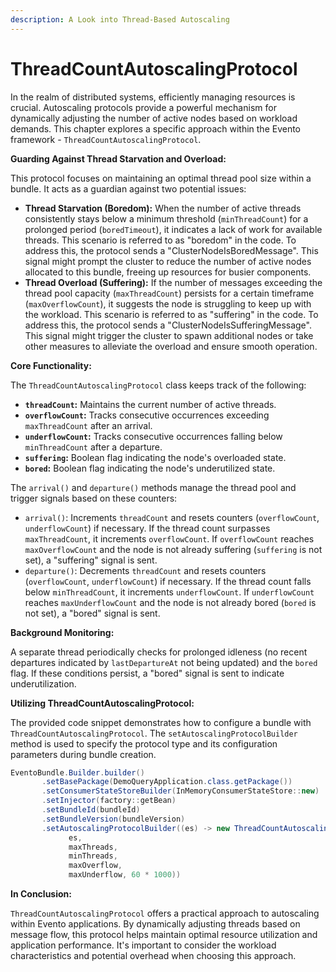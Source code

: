 ```yaml
---
description: A Look into Thread-Based Autoscaling
---
```


# ThreadCountAutoscalingProtocol

In the realm of distributed systems, efficiently managing resources is crucial. Autoscaling protocols provide a powerful mechanism for dynamically adjusting the number of active nodes based on workload demands. This chapter explores a specific approach within the Evento framework - `ThreadCountAutoscalingProtocol`.

**Guarding Against Thread Starvation and Overload:**

This protocol focuses on maintaining an optimal thread pool size within a bundle. It acts as a guardian against two potential issues:

* **Thread Starvation (Boredom):** When the number of active threads consistently stays below a minimum threshold (`minThreadCount`) for a prolonged period (`boredTimeout`), it indicates a lack of work for available threads. This scenario is referred to as "boredom" in the code. To address this, the protocol sends a "ClusterNodeIsBoredMessage". This signal might prompt the cluster to reduce the number of active nodes allocated to this bundle, freeing up resources for busier components.
* **Thread Overload (Suffering):** If the number of messages exceeding the thread pool capacity (`maxThreadCount`) persists for a certain timeframe (`maxOverflowCount`), it suggests the node is struggling to keep up with the workload. This scenario is referred to as "suffering" in the code. To address this, the protocol sends a "ClusterNodeIsSufferingMessage". This signal might trigger the cluster to spawn additional nodes or take other measures to alleviate the overload and ensure smooth operation.

**Core Functionality:**

The `ThreadCountAutoscalingProtocol` class keeps track of the following:

* **`threadCount`:** Maintains the current number of active threads.
* **`overflowCount`:** Tracks consecutive occurrences exceeding `maxThreadCount` after an arrival.
* **`underflowCount`:** Tracks consecutive occurrences falling below `minThreadCount` after a departure.
* **`suffering`:** Boolean flag indicating the node's overloaded state.
* **`bored`:** Boolean flag indicating the node's underutilized state.

The `arrival()` and `departure()` methods manage the thread pool and trigger signals based on these counters:

* `arrival()`: Increments `threadCount` and resets counters (`overflowCount`, `underflowCount`) if necessary. If the thread count surpasses `maxThreadCount`, it increments `overflowCount`. If `overflowCount` reaches `maxOverflowCount` and the node is not already suffering (`suffering` is not set), a "suffering" signal is sent.
* `departure()`: Decrements `threadCount` and resets counters (`overflowCount`, `underflowCount`) if necessary. If the thread count falls below `minThreadCount`, it increments `underflowCount`. If `underflowCount` reaches `maxUnderflowCount` and the node is not already bored (`bored` is not set), a "bored" signal is sent.

**Background Monitoring:**

A separate thread periodically checks for prolonged idleness (no recent departures indicated by `lastDepartureAt` not being updated) and the `bored` flag. If these conditions persist, a "bored" signal is sent to indicate underutilization.

**Utilizing ThreadCountAutoscalingProtocol:**

The provided code snippet demonstrates how to configure a bundle with `ThreadCountAutoscalingProtocol`. The `setAutoscalingProtocolBuilder` method is used to specify the protocol type and its configuration parameters during bundle creation.

```java
EventoBundle.Builder.builder()
       .setBasePackage(DemoQueryApplication.class.getPackage())
       .setConsumerStateStoreBuilder(InMemoryConsumerStateStore::new)
       .setInjector(factory::getBean)
       .setBundleId(bundleId)
       .setBundleVersion(bundleVersion)
       .setAutoscalingProtocolBuilder((es) -> new ThreadCountAutoscalingProtocol(
             es,
             maxThreads,
             minThreads,
             maxOverflow,
             maxUnderflow, 60 * 1000))
```

**In Conclusion:**

`ThreadCountAutoscalingProtocol` offers a practical approach to autoscaling within Evento applications. By dynamically adjusting threads based on message flow, this protocol helps maintain optimal resource utilization and application performance. It's important to consider the workload characteristics and potential overhead when choosing this approach.
